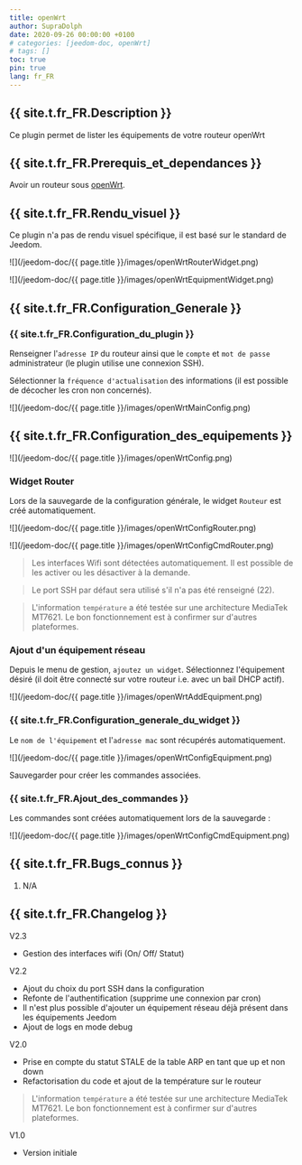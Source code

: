 ```yaml
---
title: openWrt
author: SupraDolph
date: 2020-09-26 00:00:00 +0100
# categories: [jeedom-doc, openWrt]
# tags: []
toc: true
pin: true
lang: fr_FR
---
```


## {{ site.t.fr_FR.Description }}

Ce plugin permet de lister les équipements de votre routeur openWrt

## {{ site.t.fr_FR.Prerequis_et_dependances }}

Avoir un routeur sous [openWrt](https://openwrt.org/).

## {{ site.t.fr_FR.Rendu_visuel }}

Ce plugin n'a pas de rendu visuel spécifique, il est basé sur le standard de Jeedom.

![](/jeedom-doc/{{ page.title }}/images/openWrtRouterWidget.png)

![](/jeedom-doc/{{ page.title }}/images/openWrtEquipmentWidget.png)

## {{ site.t.fr_FR.Configuration_Generale }}

### {{ site.t.fr_FR.Configuration_du_plugin }}

Renseigner l'`adresse IP` du routeur ainsi que le `compte` et `mot de passe` administrateur (le plugin utilise une connexion SSH).

Sélectionner la `fréquence d'actualisation` des informations (il est possible de décocher les cron non concernés).

![](/jeedom-doc/{{ page.title }}/images/openWrtMainConfig.png)

## {{ site.t.fr_FR.Configuration_des_equipements }}

![](/jeedom-doc/{{ page.title }}/images/openWrtConfig.png)

### Widget Router

Lors de la sauvegarde de la configuration générale, le widget `Routeur` est créé automatiquement.

![](/jeedom-doc/{{ page.title }}/images/openWrtConfigRouter.png)

![](/jeedom-doc/{{ page.title }}/images/openWrtConfigCmdRouter.png)

> Les interfaces Wifi sont détectées automatiquement. Il est possible de les activer ou les désactiver à la demande.

> Le port SSH par défaut sera utilisé s'il n'a pas été renseigné (22).

> L'information `température` a été testée sur une architecture MediaTek MT7621. Le bon fonctionnement est à confirmer sur d'autres plateformes.

### Ajout d'un équipement réseau

Depuis le menu de gestion, `ajoutez un widget`. Sélectionnez l'équipement désiré (il doit être connecté sur votre routeur i.e. avec un bail DHCP actif).

![](/jeedom-doc/{{ page.title }}/images/openWrtAddEquipment.png)

### {{ site.t.fr_FR.Configuration_generale_du_widget }}

Le `nom de l'équipement` et l'`adresse mac` sont récupérés automatiquement.

![](/jeedom-doc/{{ page.title }}/images/openWrtConfigEquipment.png)

Sauvegarder pour créer les commandes associées.

### {{ site.t.fr_FR.Ajout_des_commandes }}

Les commandes sont créées automatiquement lors de la sauvegarde :

![](/jeedom-doc/{{ page.title }}/images/openWrtConfigCmdEquipment.png)

## {{ site.t.fr_FR.Bugs_connus }}

1.  N/A

## {{ site.t.fr_FR.Changelog }}

V2.3

*   Gestion des interfaces wifi (On/ Off/ Statut)

V2.2

*   Ajout du choix du port SSH dans la configuration
*   Refonte de l'authentification (supprime une connexion par cron)
*   Il n'est plus possible d'ajouter un équipement réseau déjà présent dans les équipements Jeedom
*   Ajout de logs en mode debug

V2.0

*   Prise en compte du statut STALE de la table ARP en tant que up et non down
*   Refactorisation du code et ajout de la température sur le routeur
> L'information `température` a été testée sur une architecture MediaTek MT7621. Le bon fonctionnement est à confirmer sur d'autres plateformes.

V1.0

*   Version initiale
